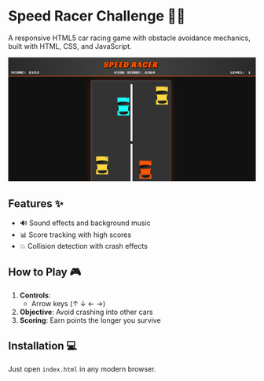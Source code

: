 # Speed Racer Challenge 🚗💨

A responsive HTML5 car racing game with obstacle avoidance mechanics, built with HTML, CSS, and JavaScript.

![Game Screenshot](screenshot.png)

## Features ✨
- 🔊 Sound effects and background music
- 📊 Score tracking with high scores
- 💥 Collision detection with crash effects

## How to Play 🎮

1. **Controls**:
   - Arrow keys (↑ ↓ ← →)
2. **Objective**: Avoid crashing into other cars
3. **Scoring**: Earn points the longer you survive

## Installation 💻

Just open `index.html` in any modern browser.
